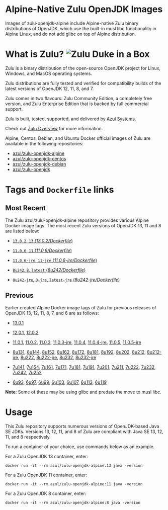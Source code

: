 Alpine-Native Zulu OpenJDK Images
=================================
Images of zulu-openjdk-alpine include Alpine-native Zulu binary distributions of OpenJDK, which use the built-in musl libc functionality in Alpine Linux, and do not add glibc on top of Alpine distribution.

What is Zulu? ![Zulu Duke in a Box][1]
======================================

Zulu is a binary distribution of the open-source OpenJDK project for Linux, Windows, and MacOS operating systems.

Zulu distributions are fully tested and verified for compatibility builds of the latest versions of OpenJDK 12, 11, 8, and 7.

Zulu comes in two flavours: Zulu Community Edition, a completely free version, and Zulu Enterprise Edition that is backed by full commercial support.

Zulu is built, tested, supported, and delivered by [Azul Systems][2].

Check out [Zulu Overview][3] for more information.

Alpine, Centos, Debian, and Ubuntu Docker official images of Zulu are available in the following repositories:

  * [azul/zulu-openjdk-alpine][4]
  * [azul/zulu-openjdk-centos][5]
  * [azul/zulu-openjdk-debian][6]
  * [azul/zulu-openjdk][7]

Tags and `Dockerfile` links
===========================

Most Recent
-----------

The Zulu azul/zulu-openjdk-alpine repository provides various Alpine Docker image tags. The most recent Zulu versions of OpenJDK 13, 11 and 8 are listed below:

 * [`13.0.2`, `13` (*13.0.2/Dockerfile*)][57]

 * [`11.0.6`, `11` (*11.0.6/Dockerfile*)][45]

 * [`11.0.6-jre`, `11-jre` (*11.0.6-jre/Dockerfile*)][46]

 * [`8u242`, `8`, `latest` (*8u242/Dockerfile*)][29]

 * [`8u242-jre`, `8-jre`, `latest-jre` (*8u242-jre/Dockerfile*)][30]

Previous
--------

Earlier created Alpine Docker image tags of Zulu for previous releases of OpenJDK 13, 12, 11, 8, 7, and 6 are as follows:

 * [13.0.1][58]

 * [12.0.1][55], [12.0.2][56]

 * [11.0.1][47], [11.0.2][48], [11.0.3][49], [11.0.3-jre][50], [11.0.4][51], [11.0.4-jre][52], [11.0.5][53], [11.0.5-jre][54]

 * [8u131][31], [8u144][32], [8u152][33], [8u162][34], [8u172][35], [8u181][36], [8u192][37], [8u202][38], [8u212][39], [8u212-jre][40], [8u222][41], [8u222-jre][42], [8u232][43], [8u232-jre][44]

 * [7u141][17], [7u154][18], [7u161][19], [7u171][20], [7u181][21], [7u191][22], [7u201][23], [7u211][24], [7u222][25], [7u232][26], [7u242][27], [7u252][28]

 * [6u93][10], [6u97][11], [6u99][12], [6u103][13], [6u107][14], [6u113][15], [6u119][16]

**Note**: Some of these may be using glibc and predate the move to musl libc.

Usage
=====

This Zulu repository supports numerous versions of OpenJDK-based Java SE JDKs. Versions 13, 12, 11, and 8 of Zulu are compliant with Java SE 13, 12, 11, and 8 respectively.

To run a container of your choice, use commands below as an example.

For a Zulu OpenJDK 13 container, enter:

    docker run -it --rm azul/zulu-openjdk-alpine:13 java -version

For a Zulu OpenJDK 11 container, enter:

    docker run -it --rm azul/zulu-openjdk-alpine:11 java -version

For a Zulu OpenJDK 8 container, enter:

    docker run -it --rm azul/zulu-openjdk-alpine:8 java -version

  [1]: https://www.azul.com/files/ZuluDocker60.gif
  [2]: http://www.azul.com
  [3]: https://www.azul.com/products/zulu-enterprise
  [4]: https://hub.docker.com/r/azul/zulu-openjdk-alpine
  [5]: https://hub.docker.com/r/azul/zulu-openjdk-centos
  [6]: https://hub.docker.com/r/azul/zulu-openjdk-debian
  [7]: https://hub.docker.com/r/azul/zulu-openjdk
  [10]: https://github.com/zulu-openjdk/zulu-openjdk/blob/master/alpine/6u93-6.16.0.1/Dockerfile
  [11]: https://github.com/zulu-openjdk/zulu-openjdk/blob/master/alpine/6u97-6.17.0.1/Dockerfile
  [12]: https://github.com/zulu-openjdk/zulu-openjdk/blob/master/alpine/6u99-6.18.0.3/Dockerfile
  [13]: https://github.com/zulu-openjdk/zulu-openjdk/blob/master/alpine/6u103-6.19.0.1/Dockerfile
  [14]: https://github.com/zulu-openjdk/zulu-openjdk/blob/master/alpine/6u107-6.20.0.1/Dockerfile
  [15]: https://github.com/zulu-openjdk/zulu-openjdk/blob/master/alpine/6u113-6.21.0.3/Dockerfile
  [16]: https://github.com/zulu-openjdk/zulu-openjdk/blob/master/alpine/6u119-6.22.0.3/Dockerfile
  [17]: https://github.com/zulu-openjdk/zulu-openjdk/blob/master/alpine/7u141-7.18.0.3/Dockerfile
  [18]: https://github.com/zulu-openjdk/zulu-openjdk/blob/master/alpine/7u154-7.20.0.3/Dockerfile
  [19]: https://github.com/zulu-openjdk/zulu-openjdk/blob/master/alpine/7u161-7.21.0.3/Dockerfile
  [20]: https://github.com/zulu-openjdk/zulu-openjdk/blob/master/alpine/7u171-7.22.0.3/Dockerfile
  [21]: https://github.com/zulu-openjdk/zulu-openjdk/blob/master/alpine/7u181-7.23.0.1/Dockerfile
  [22]: https://github.com/zulu-openjdk/zulu-openjdk/blob/master/alpine/7u191-7.24.0.1/Dockerfile
  [23]: https://github.com/zulu-openjdk/zulu-openjdk/blob/master/alpine/7u201-7.25.0.5/Dockerfile
  [24]: https://github.com/zulu-openjdk/zulu-openjdk/blob/master/alpine/7u211-7.27.0.1/Dockerfile
  [25]: https://github.com/zulu-openjdk/zulu-openjdk/blob/master/alpine/7u222-7.29.0.5/Dockerfile
  [26]: https://github.com/zulu-openjdk/zulu-openjdk/blob/master/alpine/7u232-7.31.0.5/Dockerfile
  [27]: https://github.com/zulu-openjdk/zulu-openjdk/blob/master/alpine/7u242-7.34.0.5/Dockerfile
  [28]: https://github.com/zulu-openjdk/zulu-openjdk/blob/master/alpine/7u252-7.36.0.5/Dockerfile
  [29]: https://github.com/zulu-openjdk/zulu-openjdk/blob/master/alpine/8u242-8.44.0.11/Dockerfile
  [30]: https://github.com/zulu-openjdk/zulu-openjdk/blob/master/alpine/8u242-8.44.0.11-jre/Dockerfile
  [31]: https://github.com/zulu-openjdk/zulu-openjdk/blob/master/alpine/8u131-8.21.0.1/Dockerfile
  [32]: https://github.com/zulu-openjdk/zulu-openjdk/blob/master/alpine/8u144-8.23.0.3/Dockerfile
  [33]: https://github.com/zulu-openjdk/zulu-openjdk/blob/master/alpine/8u152-8.25.0.1/Dockerfile
  [34]: https://github.com/zulu-openjdk/zulu-openjdk/blob/master/alpine/8u162-8.27.0.7/Dockerfile
  [35]: https://github.com/zulu-openjdk/zulu-openjdk/blob/master/alpine/8u172-8.30.0.1/Dockerfile
  [36]: https://github.com/zulu-openjdk/zulu-openjdk/blob/master/alpine/8u181-8.31.0.1/Dockerfile
  [37]: https://github.com/zulu-openjdk/zulu-openjdk/blob/master/alpine/8u192-8.33.0.1/Dockerfile
  [38]: https://github.com/zulu-openjdk/zulu-openjdk/blob/master/alpine/8u202-8.36.0.3/Dockerfile
  [39]: https://github.com/zulu-openjdk/zulu-openjdk/blob/master/alpine/8u212-8.38.0.13/Dockerfile
  [40]: https://github.com/zulu-openjdk/zulu-openjdk/blob/master/alpine/8u212-8.38.0.13-jre/Dockerfile
  [41]: https://github.com/zulu-openjdk/zulu-openjdk/blob/master/alpine/8u222-8.40.0.25/Dockerfile
  [42]: https://github.com/zulu-openjdk/zulu-openjdk/blob/master/alpine/8u222-8.40.0.25-jre/Dockerfile
  [43]: https://github.com/zulu-openjdk/zulu-openjdk/blob/master/alpine/8u232-8.42.0.23/Dockerfile
  [44]: https://github.com/zulu-openjdk/zulu-openjdk/blob/master/alpine/8u232-8.42.0.23-jre/Dockerfile
  [45]: https://github.com/zulu-openjdk/zulu-openjdk/blob/master/alpine/11.0.6-11.37/Dockerfile
  [46]: https://github.com/zulu-openjdk/zulu-openjdk/blob/master/alpine/11.0.6-11.37-jre/Dockerfile
  [47]: https://github.com/zulu-openjdk/zulu-openjdk/blob/master/alpine/11.0.1-11.2/Dockerfile
  [48]: https://github.com/zulu-openjdk/zulu-openjdk/blob/master/alpine/11.0.2-11.29/Dockerfile
  [49]: https://github.com/zulu-openjdk/zulu-openjdk/blob/master/alpine/11.0.3-11.31/Dockerfile
  [50]: https://github.com/zulu-openjdk/zulu-openjdk/blob/master/alpine/11.0.3-11.31-jre/Dockerfile
  [51]: https://github.com/zulu-openjdk/zulu-openjdk/blob/master/alpine/11.0.4-11.33/Dockerfile
  [52]: https://github.com/zulu-openjdk/zulu-openjdk/blob/master/alpine/11.0.4-11.33-jre/Dockerfile
  [53]: https://github.com/zulu-openjdk/zulu-openjdk/blob/master/alpine/11.0.5-11.35/Dockerfile
  [54]: https://github.com/zulu-openjdk/zulu-openjdk/blob/master/alpine/11.0.5-11.35-jre/Dockerfile
  [55]: https://github.com/zulu-openjdk/zulu-openjdk/blob/master/alpine/12.0.1-12.2/Dockerfile
  [56]: https://github.com/zulu-openjdk/zulu-openjdk/blob/master/alpine/12.0.2-12.3/Dockerfile
  [57]: https://github.com/zulu-openjdk/zulu-openjdk/blob/master/alpine/13.0.2-13.29/Dockerfile
  [58]: https://github.com/zulu-openjdk/zulu-openjdk/blob/master/alpine/13.0.1-13.28/Dockerfile
